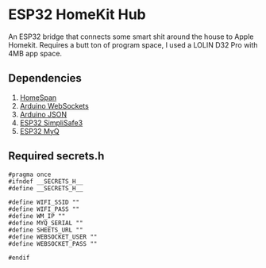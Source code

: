 # ESP32 HomeKit Hub
An ESP32 bridge that connects some smart shit around the house to Apple Homekit. Requires a butt ton of program space, I used a LOLIN D32 Pro with 4MB app space.

## Dependencies

1. [HomeSpan](https://github.com/HomeSpan/HomeSpan)
2. [Arduino WebSockets](https://github.com/Links2004/arduinoWebSockets)
3. [Arduino JSON](https://github.com/bblanchon/ArduinoJson)
4. [ESP32 SimpliSafe3](https://github.com/codysorgenfrey/esp32_simplisafe3) 
5. [ESP32 MyQ](https://github.com/codysorgenfrey/esp32_myq)

## Required secrets.h
```
#pragma once
#ifndef __SECRETS_H__
#define __SECRETS_H__

#define WIFI_SSID ""
#define WIFI_PASS ""
#define WM_IP ""
#define MYQ_SERIAL ""
#define SHEETS_URL ""
#define WEBSOCKET_USER ""
#define WEBSOCKET_PASS ""

#endif
```